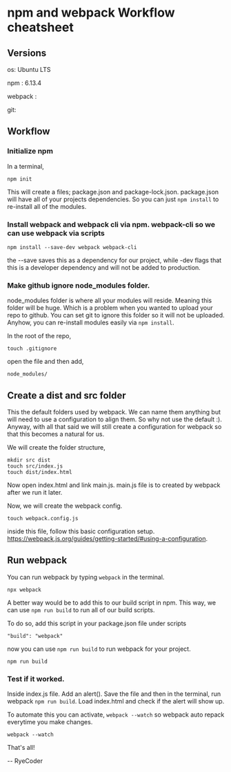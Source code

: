 # npm and webpack Workflow cheatsheet

## Versions

os: Ubuntu LTS

npm : 6.13.4

webpack :

git:

## Workflow

### Initialize npm

In a terminal,

```
npm init
```

This will create a files; package.json and package-lock.json. package.json will have all of your projects dependencies. So you can just `npm install` to re-install all of the modules.

### Install webpack and webpack cli via npm. webpack-cli so we can use webpack via scripts

```
npm install --save-dev webpack webpack-cli
```

the --save saves this as a dependency for our project, while -dev flags that this is a developer dependency and will not be added to production.

### Make github ignore node_modules folder.

node_modules folder is where all your modules will reside. Meaning this folder will be huge. Which is a problem when you wanted to upload your repo to github. You can set git to ignore this folder so it will not be uploaded. Anyhow, you can re-install modules easily via `npm install`.

In the root of the repo,

```
touch .gitignore
```

open the file and then add,

```
node_modules/
```

## Create a dist and src folder

This the default folders used by webpack. We can name them anything but will need to use a configuration to align them. So why not use the default :). Anyway, with all that said we will still create a configuration for webpack so that this becomes a natural for us.

We will create the folder structure,

```
mkdir src dist
touch src/index.js
touch dist/index.html
```

Now open index.html and link main.js. main.js file is to created by webpack after we run it later.

Now, we will create the webpack config.

```
touch webpack.config.js
```

inside this file, follow this basic configuration setup. https://webpack.js.org/guides/getting-started/#using-a-configuration.

## Run webpack

You can run webpack by typing `webpack` in the terminal.

```
npx webpack
```

A better way would be to add this to our build script in npm. This way, we can use `npm run build` to run all of our build scripts.

To do so, add this script in your package.json file under scripts

```
"build": "webpack"
```

now you can use `npm run build` to run webpack for your project.

```
npm run build
```

### Test if it worked.

Inside index.js file. Add an alert(). Save the file and then in the terminal, run webpack `npm run build`. Load index.html and check if the alert will show up.

To automate this you can activate, `webpack --watch` so webpack auto repack everytime you make changes.

```
webpack --watch
```

That's all!

-- RyeCoder
